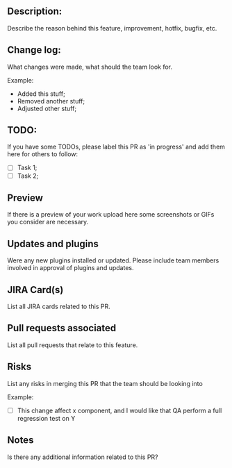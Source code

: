 ## Description:

Describe the reason behind this feature, improvement, hotfix, bugfix, etc.

## Change log:

What changes were made, what should the team look for.

Example:

- Added this stuff;
- Removed another stuff;
- Adjusted other stuff;

## TODO:

If you have some TODOs, please label this PR as 'in progress' and add them here for others to
follow:

- [ ] Task 1;
- [ ] Task 2;

## Preview

If there is a preview of your work upload here some screenshots or GIFs you consider are necessary.

## Updates and plugins

Were any new plugins installed or updated. Please include team members involved in approval of
plugins and updates.

## JIRA Card(s)

List all JIRA cards related to this PR.

## Pull requests associated

List all pull requests that relate to this feature.

## Risks

List any risks in merging this PR that the team should be looking into

Example:

- [ ] This change affect x component, and I would like that QA perform a full regression test on Y

## Notes

Is there any additional information related to this PR?
